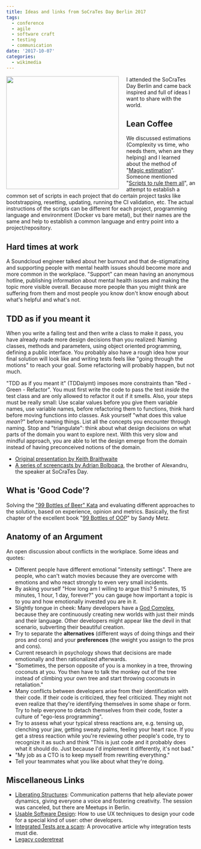```yaml
---
title: Ideas and links from SoCraTes Day Berlin 2017
tags:
  - conference
  - agile
  - software craft
  - testing
  - communication
date: '2017-10-07'
categories:
  - wikimedia
---
```

<a href="/assets/images/posts/schedule_socrates_day_berlin_2017.jpg" class="image-link" style="float:left;padding-right:20px"><img src="/assets/images/posts/schedule_socrates_day_berlin_2017.jpg" width="300" height="300"></a>
I attended the SoCraTes Day Berlin and came back inspired and full of ideas I want to share with the world.


## Lean Coffee
We discussed estimations (Complexity vs time, who needs them, when are they helping) and I learned about the method of "[Magic estimation](http://www.barryovereem.com/magic-estimation/)". Someone mentioned "[Scripts to rule them all](https://github.com/github/scripts-to-rule-them-all)", an attempt to establish a common set of scripts in each project that do certain project tasks like bootstrapping, resetting, updating, running the CI validation, etc. The actual instructions of the  scripts can be different for each project, programming language and environment (Docker vs bare metal), but their names are the same and help to establish a common language and entry point into a project/repository.

## Hard times at work
A Soundcloud engineer talked about her burnout and that de-stigmatizing and supporting people with mental health issues should become more and more common in the workplace. "Support" can mean having an anonymous hotline, publishing information about mental health issues and making the topic more visible overall. Because more people than you might think are suffering from them and most people you know don't know enough about what's helpful and what's not.

## TDD as if you meant it
When you write a failing test and then write a class to make it pass, you have already made more design decisions than you realized: Naming classes, methods and parameters, using object oriented programming, defining a public interface. You probably also have a rough idea how your final solution will look like and writing tests feels like "going through the motions" to reach your goal. Some refactoring will probably happen, but not much.

"TDD as if you meant it" (TDDaiymt) imposes more constraints than "Red - Green - Refactor". You must first write the code to pass the test *inside* the test class and are only allowed to refactor it out if it smells. Also, your steps must be really small: Use scalar values before you give them variable names, use variable names, before refactoring them to functions, think hard before moving functions into classes. Ask yourself "what does this value *mean*?" before naming things. List all the concepts you encounter through naming. Stop and "triangulate": think about what design decisions on what parts of the domain you want to explore next. With this very slow and mindful approach, you are able to let the design emerge from the domain instead of having preconceived notions of the domain.

* [Original presentation by Keith Braithwaite](https://www.infoq.com/presentations/TDD-as-if-You-Meant-It)
* [A series of screencasts by Adrian Bolboaca](http://blog.adrianbolboaca.ro/2017/08/tdd-as-if-you-meant-it-think-red-green-refactor-episode-1/), the brother of Alexandru, the speaker at SoCraTes Day.

## What is 'Good Code'?
Solving the ["99 Bottles of Beer" Kata](https://www.codewars.com/kata/52a723508a4d96c6c90005ba) and evaluating different approaches to the solution, based on experience, opinion and metrics. Basically, the first chapter of the excellent book "[99 Bottles of OOP](https://www.sandimetz.com/99bottles/)" by Sandy Metz.

## Anatomy of an Argument
An open discussion about conflicts in the workplace. Some ideas and quotes:

* Different people have different emotional "intensity settings". There are people, who can't watch movies because they are overcome with emotions and who react strongly to even very small incidents.
* By asking yourself "How long am I willing to argue this? 5 minutes, 15 minutes, 1 hour, 1 day, forever?" you can gauge how important a topic is to you and how emotionally invested you are in it.
* Slightly tongue in cheek: Many developers have a [God Complex](https://en.wikipedia.org/wiki/God_complex), because they are continuously creating new worlds with just their minds and their language. Other developers might appear like the devil in that scenario, subverting their beautiful creation.
* Try to separate the **alternatives** (different ways of doing things and their pros and cons) and your **preferences** (the weight you assign to the pros and cons).
* Current research in psychology shows that decisions are made emotionally and then rationalized afterwards.
* "Sometimes, the person opposite of you is a monkey in a tree, throwing coconuts at you. You then have to talk the monkey out of the tree instead of climbing your own tree and start throwing coconuts in retaliation."
* Many conflicts between developers arise from their identification with their code. If their code is criticized, they feel criticized. They might not even realize that they're identifying themselves in some shape or form. Try to help everyone to detach themselves from their code, foster a culture of "ego-less programming".
* Try to assess what your typical stress reactions are, e.g. tensing up, clenching your jaw, getting sweaty palms, feeling your heart race. If you get a stress reaction while you're  reviewing other people's code, try to recognize it as such and think "This is just code and it probably does what it should do. Just because I'd implement it differently, it's not bad."
* "My job as a CTO is to keep myself from rewriting everything."
* Tell your teammates what you like about what they're doing.

## Miscellaneous Links
* [Liberating Structures](http://www.liberatingstructures.com): Communication patterns that help alleviate power dynamics, giving everyone a voice and fostering creativity. The session was canceled, but there are Meetups in Berlin.
* [Usable Software Design](https://leanpub.com/usablesoftwaredesign/): How to use UX techniques to design your code for a special kind of user: other developers.
* [Integrated Tests are a scam](http://blog.thecodewhisperer.com/permalink/integrated-tests-are-a-scam): A provocative article why integration tests must die.
* [Legacy coderetreat](http://blog.adrianbolboaca.ro/2014/04/legacy-coderetreat/)
